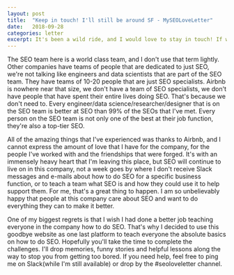 ```yaml
---
layout: post
title:  "Keep in touch! I'll still be around SF - MySEOLoveLetter"
date:   2018-09-28
categories: letter
excerpt: It's been a wild ride, and I would love to stay in touch! If we've never met, message me on Slack and let me tell you the wonders of SEO!
---
```

The SEO team here is a world class team, and I don't use that term lightly. Other companies have teams of people that are dedicated to just SEO, we're not talking like engineers and data scientists that are part of the SEO team.  They have teams of 10-20 people that are just SEO specialists.  Airbnb is nowhere near that size, we don't have a team of SEO specialists, we don't have people that have spent their entire lives doing SEO.  That's because we don't need to. Every engineer/data science/researcher/designer that is on the SEO team is better at SEO than 99% of the SEOs that I've met. Every person on the SEO team is not only one of the best at their job function, they're also a top-tier SEO.

All of the amazing things that I've experienced was thanks to Airbnb, and I cannot express the amount of love that I have for the company, for the people I've worked with and the friendships that were forged. It's with an immensely heavy heart that I'm leaving this place, but SEO will continue to live on in this company, not a week goes by where I don't receive Slack messages and e-mails about how to do SEO for a specific business function, or to teach a team what SEO is and how they could use it to help support them. For me, that's a great thing to happen. I am so unbelievably happy that people at this company care about SEO and want to do everything they can to make it better.

One of my biggest regrets is that I wish I had done a better job teaching everyone in the company how to do SEO. That's why I decided to use this goodbye website as one last platform to teach everyone the absolute basics on how to do SEO. Hopefully you'll take the time to complete the challenges.  I'll drop memories, funny stories and helpful lessons along the way to stop you from getting too bored.  If you need help, feel free to ping me on Slack(while I'm still available) or drop by the #seoloveletter channel.